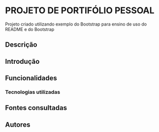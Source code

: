 # PROJETO DE PORTIFÓLIO PESSOAL

Projeto criado utilizando exemplo do Bootstrap para ensino de uso do README e do Bootstrap

## Descrição

## Introdução

## Funcionalidades

### Tecnologias utilizadas

## Fontes consultadas

## Autores